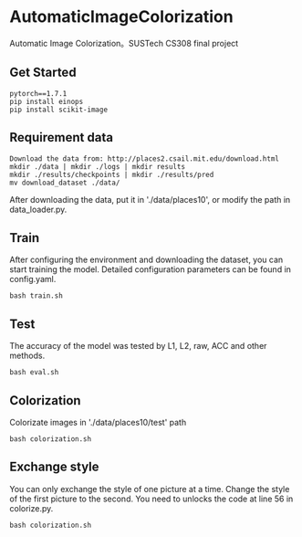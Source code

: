 # AutomaticImageColorization
 Automatic Image Colorization。SUSTech CS308 final project

 ## Get Started
 ```
 pytorch==1.7.1
 pip install einops
 pip install scikit-image
 ```
## Requirement data
 ```
Download the data from: http://places2.csail.mit.edu/download.html
mkdir ./data | mkdir ./logs | mkdir results
mkdir ./results/checkpoints | mkdir ./results/pred
mv download_dataset ./data/
 ```
After downloading the data, put it in './data/places10', or modify the path in data_loader.py.

## Train

After configuring the environment and downloading the dataset, you can start training the model.
Detailed configuration parameters can be found in config.yaml.
 ```
bash train.sh
 ```
 
## Test
The accuracy of the model was tested by L1, L2, raw, ACC and other methods.
```
bash eval.sh
 ```
## Colorization
Colorizate images in './data/places10/test' path
 ```
bash colorization.sh
 ```
## Exchange style
You can only exchange the style of one picture at a time. 
Change the style of the first picture to the second.
You need to unlocks the code at line 56 in colorize.py.
 ```
bash colorization.sh
 ```
